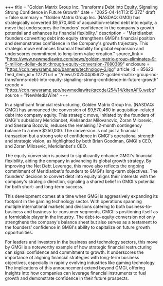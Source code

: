 +++
title = "Golden Matrix Group Inc. Transforms Debt into Equity, Signaling Strong Confidence in Future Growth"
date = "2025-04-14T13:15:37Z"
draft = false
summary = "Golden Matrix Group Inc. (NASDAQ: GMGI) has strategically converted $9,570,460 of acquisition-related debt into equity, a move that underscores the founders' confidence in the company's growth potential and enhances its financial flexibility."
description = "Meridianbet founders converting debt into equity strengthens GMGI's financial position and demonstrates confidence in the Company's growth trajectory. This strategic move enhances financial flexibility for global expansion and underscores commitment to long-term value creation."
source_link = "https://www.newmediawire.com/news/golden-matrix-group-eliminates-9-5-million-dollar-debt-through-equity-conversion-7080389"
enclosure = "https://cdn.newsramp.app/banners/technology-3.jpg"
article_id = 85622
feed_item_id = 12721
url = "/news/202504/85622-golden-matrix-group-inc-transforms-debt-into-equity-signaling-strong-confidence-in-future-growth"
qrcode = "https://cdn.newsramp.app/newmediawire/qrcode/254/14/kitenAFG.webp"
source = "NewMediaWire"
+++

<p>In a significant financial restructuring, Golden Matrix Group Inc. (NASDAQ: GMGI) has announced the conversion of $9,570,460 in acquisition-related debt into company equity. This strategic move, initiated by the founders of GMGI's subsidiary Meridianbet, Aleksandar Milovanovic, Zoran Milosevic, and Snezana Bozovic, reduces the remaining 12-month contingency balance to a mere $250,000. The conversion is not just a financial transaction but a strong vote of confidence in GMGI's operational strength and strategic vision, as highlighted by both Brian Goodman, GMGI's CEO, and Zoran Milosevic, Meridianbet's CEO.</p><p>The equity conversion is poised to significantly enhance GMGI's financial flexibility, aiding the company in advancing its global growth strategy. By improving the Net Debt Leverage, this move also reflects the ongoing commitment of Meridianbet's founders to GMGI's long-term objectives. The founders' decision to convert debt into equity aligns their interests with the company's strategic direction, signaling a shared belief in GMGI's potential for both short- and long-term success.</p><p>This development comes at a time when GMGI is aggressively expanding its footprint in the gaming technology sector. With operations spanning multiple international markets and divisions catering to both business-to-business and business-to-consumer segments, GMGI is positioning itself as a formidable player in the industry. The debt-to-equity conversion not only strengthens the company's balance sheet but also serves as a testament to the founders' confidence in GMGI's ability to capitalize on future growth opportunities.</p><p>For leaders and investors in the business and technology sectors, this move by GMGI is a noteworthy example of how strategic financial restructuring can signal confidence and commitment to growth. It underscores the importance of aligning financial strategies with long-term business objectives, especially in rapidly evolving industries like gaming technology. The implications of this announcement extend beyond GMGI, offering insights into how companies can leverage financial instruments to fuel growth and demonstrate confidence in their future prospects.</p>